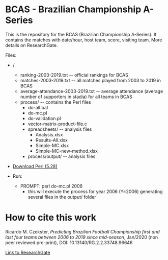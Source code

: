 # BCAS - Brazilian Championship A-Series
This is the repository for the BCAS (Brazilian Championship A-Series).
It contains the matches with date/hour, host team, score, visiting team.
More details on ResearchGate.

Files:
- /
  - ranking-2003-2019.txt -- official rankings for BCAS
  - matches-2003-2019.txt -- all matches played from 2003 to 2019 in BCAS
  - average-attendance-2003-2019.txt -- average attendance (average number of supporters in stadia) for all teams in BCAS
  - process/ -- contains the Perl files
    - do-all.bat
    - do-mc.pl
    - do-validation.pl
    - vector-matrix-product-file.c
    - spreadsheets/ -- analysis files
      - Analysis.xlsx
      - Results-All.xlsx
      - Simple-MC.xlsx
      - Simple-MC-new-method.xlsx
    - process/output/ -- analysis files

- [Download Perl (5.28)](https://www.activestate.com/products/perl/downloads/)
- Run:
  - PROMPT: perl do-mc.pl 2006
    - this will execute the process for year 2006 (Y=2006) generating several files in the output/ folder
 
# How to cite this work
Ricardo M. Czekster, *Predicting Brazilian Football Championship first and last four teams between 2006 to 2019 since mid-season*, Jan/2020 (non peer reviewed pre-print), DOI: 10.13140/RG.2.2.33748.96646

[Link to ResearchGate](https://www.researchgate.net/publication/338595720_Predicting_Brazilian_Football_Championship_first_and_last_four_teams_between_2006_to_2019_since_mid-season)
